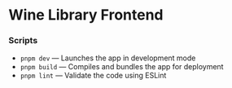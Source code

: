 # Wine Library Frontend

### Scripts

* `pnpm dev` — Launches the app in development mode
* `pnpm build` — Compiles and bundles the app for deployment
* `pnpm lint` — Validate the code using ESLint

